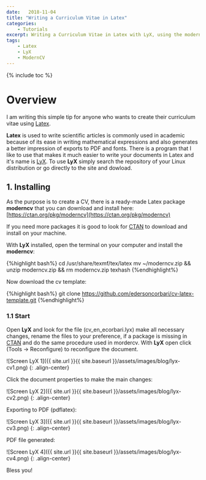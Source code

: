 ```yaml
---
date:   2018-11-04
title: "Writing a Curriculum Vitae in Latex"
categories: 
    - Tutorials
excerpt: Writing a Curriculum Vitae in Latex with LyX, using the moderncv template.
tags: 
    - Latex 
    - LyX
    - ModernCV
---
```


{% include toc %}

# Overview

I am writing this simple tip for anyone who wants to create their curriculum vitae using [Latex](http://https://www.latex-project.org).

<strong>Latex</strong> is used to write scientific articles is commonly used in academic because of its ease in writing mathematical expressions and also generates a better impression of exports to PDF and fonts. There is a program that I like to use that makes it much easier to write your documents in Latex and it's name is [LyX](https://www.lyx.org). To use <strong>LyX</strong> simply search the repository of your Linux distribution or go directly to the site and dowload.

## 1. Installing

As the purpose is to create a CV, there is a ready-made Latex package <strong>moderncv</strong> that you can download and install here: [https://ctan.org/pkg/moderncv](https://ctan.org/pkg/moderncv) 

If you need more packages it is good to look for [CTAN](https://ctan.org/pkg) to download and install on your machine.

With <strong>LyX</strong> installed, open the terminal on your computer and install the <strong>moderncv</strong>:

{%highlight bash%}
cd /usr/share/texmf/tex/latex
mv ~/moderncv.zip && unzip moderncv.zip && rm moderncv.zip
texhash
{%endhighlight%}

Now download the cv template:

{%highlight bash%}
git clone https://github.com/edersoncorbari/cv-latex-template.git
{%endhighlight%}

### 1.1 Start 

Open <strong>LyX</strong> and look for the file (cv_en_ecorbari.lyx) make all necessary changes, rename the files to your preference, if a package is missing in [CTAN](https://ctan.org/pkg) and do the same procedure used in mordercv. With <strong>LyX</strong> open click (Tools -> Reconfigure) to reconfigure the document.

![Screen LyX 1]({{ site.url }}{{ site.baseurl }}/assets/images/blog/lyx-cv1.png)
{: .align-center}

Click the document properties to make the main changes:

![Screen LyX 2]({{ site.url }}{{ site.baseurl }}/assets/images/blog/lyx-cv2.png)
{: .align-center}

Exporting to PDF (pdflatex):

![Screen LyX 3]({{ site.url }}{{ site.baseurl }}/assets/images/blog/lyx-cv3.png)
{: .align-center}

PDF file generated:

![Screen LyX 4]({{ site.url }}{{ site.baseurl }}/assets/images/blog/lyx-cv4.png)
{: .align-center}

Bless you!
